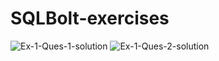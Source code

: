 # SQLBolt-exercises
![Ex-1-Ques-1-solution](https://user-images.githubusercontent.com/87970544/189478987-4fe3a272-10f5-4966-97d0-7853b63f9bd6.PNG)
![Ex-1-Ques-2-solution](https://user-images.githubusercontent.com/87970544/189478999-9316a360-d66d-4cd5-8c60-63b14c4618bd.PNG)
